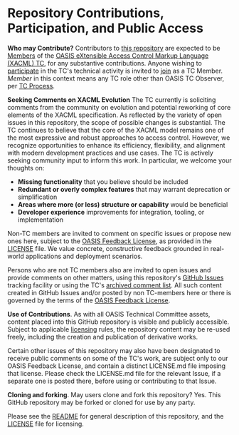 # Repository Contributions, Participation, and Public Access

**Who may Contribute?** Contributors to <a href="https://github.com/oasis-tcs/xacml-spec/">this repository</a> are expected to be <a href="https://www.oasis-open.org/policies-guidelines/oasis-defined-terms-2017-05-26#dMember">Members</a> of the
<a href="https://www.oasis-open.org/committees/xacml/">OASIS eXtensible Access Control Markup Language (XACML) TC</a>, for any
substantive contributions.  Anyone wishing to <a href="https://www.oasis-open.org/org/faq#committee-participation">participate</a>
in the TC's technical activity is invited to <a href="https://www.oasis-open.org/committees/join">join</a> as a TC Member.
_Member_ in this context means any TC role other than OASIS TC Observer, per
<a href="https://www.oasis-open.org/policies-guidelines/tc-process#membership">TC Process</a>.

**Seeking Comments on XACML Evolution** The TC currently is soliciting comments from the community on evolution and potential reworking of core elements of the XACML specification. As reflected by the variety of open issues in this repository, the scope of possible changes is substantial. The TC continues to believe that the core of the XACML model remains one of the most expressive and robust approaches to access control. However, we recognize opportunities to enhance its efficiency, flexibility, and alignment with modern development practices and use cases. The TC is actively seeking community input to inform this work. In particular, we welcome your thoughts on:

* **Missing functionality** that you believe should be included
* **Redundant or overly complex features** that may warrant deprecation or simplification
* **Areas where more (or less) structure or capability** would be beneficial
* **Developer experience** improvements for integration, tooling, or implementation

Non-TC members are invited to comment on specific issues or propose new ones here, subject to the <a href="https://www.oasis-open.org/policies-guidelines/ipr#appendixa">OASIS Feedback License</a>, as provided in the <a href="https://github.com/oasis-tcs/xacml-spec/blob/master/LICENSE.md">LICENSE</a> file. We value concrete, constructive feedback grounded in real-world applications and deployment scenarios.

Persons who are not TC members also are invited to open issues and provide comments on other matters, using this repository's <a href="https://github.com/oasis-tcs/xacml-spec/issues/new">GitHub Issues</a> tracking facility or using the
TC's <a href="https://www.oasis-open.org/committees/comments/index.php?wg_abbrev=xacml">archived comment list</a>.  All such content created in GitHub Issues and/or posted by non TC-members here or there is governed by the terms of the <a href="https://www.oasis-open.org/policies-guidelines/ipr#appendixa">OASIS Feedback License</a>.

**Use of Contributions**.  As with all OASIS Technical Committee assets, content placed into this GitHub repository is visible and publicly accessible.  Subject to applicable <a href="https://github.com/oasis-tcs/xacml-spec/blob/master/LICENSE.md">licensing</a> rules, the repository content may be re-used freely, including the creation and publication of derivative works.

Certain other issues of this repository may also have been designated to receive public comments on some of the TC's work, are subject only to our OASIS Feedback License, and contain a distinct LICENSE.md file imposing that license.  Please check the LICENSE.md file for the relevant Issue, if a separate one is posted there, before using or contributing to that Issue.

**Cloning and forking**. May users clone and fork this repository?  Yes. This GitHub repository may be forked or cloned for use by any party. 

Please see the <a href="https://github.com/oasis-tcs/xacml-spec/blob/master/README.md">README</a> for general description of this repository, and the <a href="https://github.com/oasis-tcs/xacml-spec/blob/master/LICENSE.md">LICENSE</a> file for licensing.
